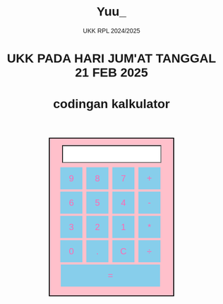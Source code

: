 # Yuu_
UKK RPL 2024/2025

# UKK PADA HARI JUM'AT  TANGGAL 21 FEB 2025

# codingan kalkulator
<!DOCTYPE html>
<html>
  <head>
    <title>Kalkulator</title>
    <style type="text/css">
      body {
        font-family: Sans-Serif;
        text-align: center;
      }
      .calculator {
        width: 250px;
        padding: 15px;
        background-color: pink;
        border: 2px solid black;
        margin: 60px auto;
      }
      input {
        width: 90%;
        height: 40px;
        font-size: 20px;
        margin-bottom: 10px;
        border-width: 2px;
      }
      button {
        width: 50px;
        height: 50px;
        font-size: 20px;
        margin-bottom: 5px;
        margin-right: 5px;
        background-color: skyblue;
        color: hotpink;
        border: none;
        cursor: pointer;
      }
      button:hover {
        background-color: white;
      }
    </style>
  </head>
  <body>
    <div class="calculator">
      <input type="text" id="display" readonly>
      <br>
      <button onclick="angka('9')">9</button>
      <button onclick="angka('8')">8</button>
      <button onclick="angka('7')">7</button>
      <button onclick="angka('+')">+</button>
      <br>
      <button onclick="angka('6')">6</button>
      <button onclick="angka('5')">5</button>
      <button onclick="angka('4')">4</button>
      <button onclick="angka('-')">-</button>
      <br>
      <button onclick="angka('3')">3</button>
      <button onclick="angka('2')">2</button>
      <button onclick="angka('1')">1</button>
      <button onclick="angka('*')">*</button>
      <br>
      <button onclick="angka('0')">0</button>
      <button onclick="angka('.')">.</button>
      <button onclick="hapus()">C</button>
      <button onclick="angka('/')">÷</button>
      <br>
      <button onclick="hasil()" style="width: 90%">=</button>
    </div>
    <script type="text/javascript">
      function angka(value) {
        let display = document.getElementById('display');
        
        // Cegah duplikasi titik dalam angka
        if (value === '.' && display.value.includes('.')) {
          return;
        }
        
        display.value += value;
      }

      function hapus() {
        document.getElementById('display').value = '';
      }

      function hasil() {
        let display = document.getElementById('display');
        try {
          display.value = eval(display.value);
        } catch {
          display.value = 'Error';
        }
      }
    </script>
  </body>
</html>
